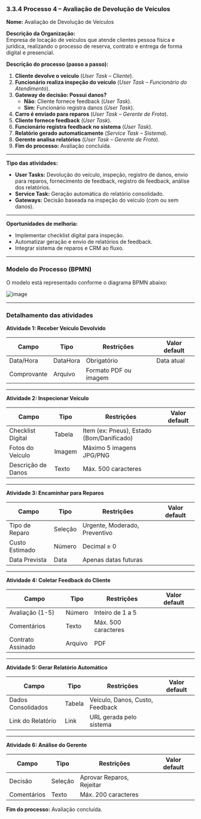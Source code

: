 
### 3.3.4 Processo 4 – Avaliação de Devolução de Veículos

**Nome:** Avaliação de Devolução de Veículos

**Descrição da Organização:**  
Empresa de locação de veículos que atende clientes pessoa física e jurídica, realizando o processo de reserva, contrato e entrega de forma digital e presencial.

**Descrição do processo (passo a passo):**

1. **Cliente devolve o veículo** (*User Task – Cliente*).
2. **Funcionário realiza inspeção do veículo** (*User Task – Funcionário do Atendimento*).
3. **Gateway de decisão: Possui danos?**
   - **Não**: Cliente fornece feedback (*User Task*).
   - **Sim**: Funcionário registra danos (*User Task*).
4. **Carro é enviado para reparos** (*User Task – Gerente de Frota*).
5. **Cliente fornece feedback** (*User Task*).
6. **Funcionário registra feedback no sistema** (*User Task*).
7. **Relatório gerado automaticamente** (*Service Task – Sistema*).
8. **Gerente analisa relatórios** (*User Task – Gerente de Frota*).
9. **Fim do processo:** Avaliação concluída.

---

**Tipo das atividades:**

- **User Tasks:** Devolução do veículo, inspeção, registro de danos, envio para reparos, fornecimento de feedback, registro de feedback, análise dos relatórios.
- **Service Task:** Geração automática do relatório consolidado.
- **Gateways:** Decisão baseada na inspeção do veículo (com ou sem danos).

---

**Oportunidades de melhoria:**

- Implementar checklist digital para inspeção.
- Automatizar geração e envio de relatórios de feedback.
- Integrar sistema de reparos e CRM ao fluxo.

---

### Modelo do Processo (BPMN)

O modelo está representado conforme o diagrama BPMN abaixo:

![image](https://github.com/user-attachments/assets/aea45214-1dd3-4c2c-89de-1923f8f3afeb)

---

### Detalhamento das atividades

**Atividade 1: Receber Veículo Devolvido**

| Campo        | Tipo      | Restrições                    | Valor default |
|--------------|-----------|-------------------------------|---------------|
| Data/Hora    | DataHora  | Obrigatório                   | Data atual    |
| Comprovante  | Arquivo   | Formato PDF ou imagem         |               |

---

**Atividade 2: Inspecionar Veículo**

| Campo              | Tipo    | Restrições                                   | Valor default |
|--------------------|---------|----------------------------------------------|---------------|
| Checklist Digital  | Tabela  | Item (ex: Pneus), Estado (Bom/Danificado)    |               |
| Fotos do Veículo   | Imagem  | Máximo 5 imagens JPG/PNG                     |               |
| Descrição de Danos | Texto   | Máx. 500 caracteres                          |               |

---

**Atividade 3: Encaminhar para Reparos**

| Campo           | Tipo         | Restrições                        | Valor default |
|------------------|--------------|-----------------------------------|---------------|
| Tipo de Reparo   | Seleção      | Urgente, Moderado, Preventivo     |               |
| Custo Estimado   | Número       | Decimal ≥ 0                       |               |
| Data Prevista    | Data         | Apenas datas futuras              |               |

---

**Atividade 4: Coletar Feedback do Cliente**

| Campo              | Tipo        | Restrições              | Valor default |
|--------------------|-------------|--------------------------|---------------|
| Avaliação (1-5)    | Número      | Inteiro de 1 a 5         |               |
| Comentários        | Texto       | Máx. 500 caracteres      |               |
| Contrato Assinado  | Arquivo     | PDF                      |               |

---

**Atividade 5: Gerar Relatório Automático**

| Campo              | Tipo    | Restrições                          | Valor default |
|--------------------|---------|-------------------------------------|---------------|
| Dados Consolidados | Tabela  | Veículo, Danos, Custo, Feedback     |               |
| Link do Relatório  | Link    | URL gerada pelo sistema             |               |

---

**Atividade 6: Análise do Gerente**

| Campo        | Tipo        | Restrições                 | Valor default |
|--------------|-------------|----------------------------|---------------|
| Decisão      | Seleção     | Aprovar Reparos, Rejeitar  |               |
| Comentários  | Texto       | Máx. 200 caracteres        |               |

**Fim do processo:** Avaliação concluída.
